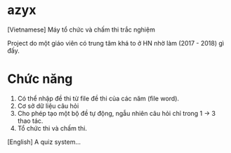 # azyx


[Vietnamese]
Máy tổ chức và chấm thi trắc nghiệm

Project do một giáo viên có trung tâm khá to ở HN nhờ làm (2017 - 2018) gì đấy.

# Chức năng
1. Có thể nhập đề thi từ file đề thi của các năm (file word).
2. Cơ sở dữ liệu câu hỏi
3. Cho phép tạo một bộ đề tự động, ngẫu nhiên câu hỏi chỉ trong 1 -> 3 thao tác.
4. Tổ chức thi và chấm thi.

[English]
A quiz system...

